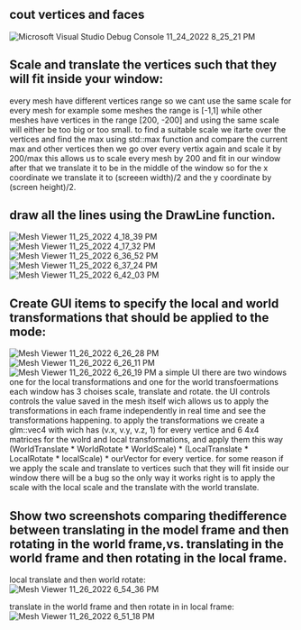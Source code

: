 ## cout vertices and faces

![Microsoft Visual Studio Debug Console 11_24_2022 8_25_21 PM](https://user-images.githubusercontent.com/115185916/203847618-ec2138c4-1841-4432-b5c0-55165b605e4c.png)

## Scale and translate the vertices such that they will fit inside your window:
every mesh have different vertices range so we cant use the same scale for every mesh for example some meshes the range is [-1,1] while other meshes have vertices in the range [200, -200] and using the same scale will either be too big or too small. to find a suitable scale we itarte over the vertices and find the max using std::max function and compare the current max and other vertices then we go over every vertix again and scale it by 200/max this allows us to scale every mesh by 200 and fit in our window after that we translate it to be in the middle of the window so for the x coordinate we translate it to (screeen width)/2 and the y coordinate by (screen height)/2.

## draw all the lines using the DrawLine function.
![Mesh Viewer 11_25_2022 4_18_39 PM](https://user-images.githubusercontent.com/115185916/204026923-c9ea4a30-c2a1-4a96-9902-434d33d35bef.png)
![Mesh Viewer 11_25_2022 4_17_32 PM](https://user-images.githubusercontent.com/115185916/204026937-c1d49c50-c046-4cce-be71-235b7241b412.png)
![Mesh Viewer 11_25_2022 6_36_52 PM](https://user-images.githubusercontent.com/115185916/204026960-e7b63eb0-7954-4ce3-bb20-cdcadfe58097.png)
![Mesh Viewer 11_25_2022 6_37_24 PM](https://user-images.githubusercontent.com/115185916/204026970-da66e3fd-1ab5-4b84-9112-13650d739a8d.png)
![Mesh Viewer 11_25_2022 6_42_03 PM](https://user-images.githubusercontent.com/115185916/204027536-5aaeca0d-f701-48e5-a770-e9e4dcc40871.png)

## Create GUI items to specify the local and world transformations that should be applied to the mode:
![Mesh Viewer 11_26_2022 6_26_28 PM](https://user-images.githubusercontent.com/115185916/204098849-0739a495-33a8-4bb5-81f8-e49ee9b48bac.png)
![Mesh Viewer 11_26_2022 6_26_11 PM](https://user-images.githubusercontent.com/115185916/204098850-94ebd185-2090-44cb-bbaa-e800387c619a.png)
![Mesh Viewer 11_26_2022 6_26_19 PM](https://user-images.githubusercontent.com/115185916/204098851-1c9ffad4-c0c2-4654-a364-f45528e95afc.png)
a simple UI there are two windows one for the local transformations and one for the world transfoermations each window has 3 choises scale, translate and rotate.
the UI controls controls the value saved in the mesh itself wich allows us to apply the transformations in each frame independently in real time and see the transformations happening. to apply the transformations we create a glm::vec4 with wich has (v.x, v.y, v.z, 1) for every vertice and 6 4x4 matrices for the wolrd and local transformations, and apply them this way (WorldTranslate * WorldRotate * WorldScale) * (LocalTranslate * LocalRotate * localScale) * ourVector for every vertice. for some reason if we apply the scale and translate to vertices such that they will fit inside our window there will be a bug so the only way it works right is to apply the scale with the local scale and the translate with the world translate.

## Show two screenshots comparing thedifference between translating in the model frame and then rotating in the world frame,vs. translating in the world frame and then rotating in the local frame.

local translate and then world rotate:
![Mesh Viewer 11_26_2022 6_54_36 PM](https://user-images.githubusercontent.com/115185916/204100057-e7e91759-e70e-4775-a026-f31dfb0a7eb4.png)

translate in the world frame and then rotate in in local frame:
![Mesh Viewer 11_26_2022 6_51_18 PM](https://user-images.githubusercontent.com/115185916/204099909-971f827c-2292-4122-8b7e-9084fb844884.png)
